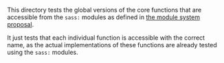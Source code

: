 This directory tests the global versions of the core functions that are
accessible from the `sass:` modules as defined in [the module system proposal].

It just tests that each individual function is accessible with the correct name,
as the actual implementations of these functions are already tested using the
`sass:` modules.

[the module system proposal]: https://github.com/sass/sass/blob/master/accepted/module-system.md#built-in-modules-1
